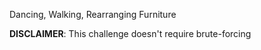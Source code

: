 Dancing, Walking, Rearranging Furniture

**DISCLAIMER**: This challenge doesn't require brute-forcing
